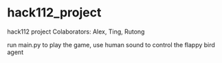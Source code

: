 # hack112_project
hack112 project
Colaborators: Alex, Ting, Rutong

run main.py to play the game, use human sound to control the flappy bird agent 
